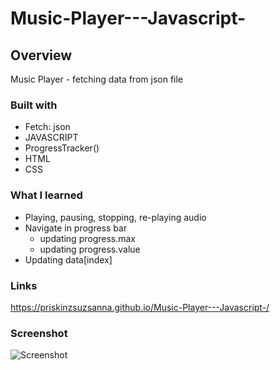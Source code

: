 # Music-Player---Javascript-

## Overview
Music Player - fetching data from json file

### Built with

- Fetch: json
- JAVASCRIPT
- ProgressTracker()
- HTML
- CSS

### What I learned 
 - Playing, pausing, stopping, re-playing audio
 - Navigate in progress bar
   - updating progress.max
   - updating progress.value
 - Updating data[index]

### Links
https://priskinzsuzsanna.github.io/Music-Player---Javascript-/

### Screenshot
![Screenshot](https://user-images.githubusercontent.com/121173949/222988684-031ebe96-e782-4218-a564-ffb007629b92.png)
